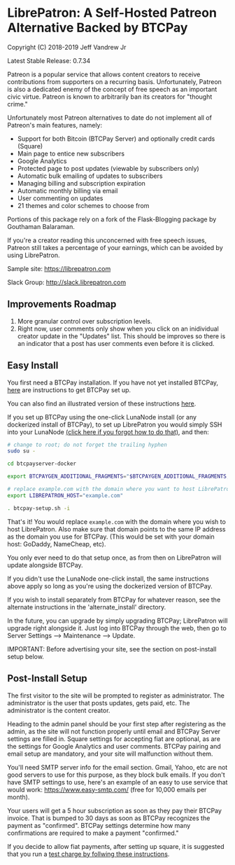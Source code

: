 <h1>LibrePatron: A Self-Hosted Patreon Alternative Backed by BTCPay</h1>

Copyright (C) 2018-2019 Jeff Vandrew Jr

Latest Stable Release: 0.7.34

Patreon is a popular service that allows content creators to receive contributions from supporters on a recurring basis. Unfortunately, Patreon is also a dedicated enemy of the concept of free speech as an important civic virtue. Patreon is known to arbitrarily ban its creators for "thought crime."

Unfortunately most Patreon alternatives to date do not implement all of Patreon's main features, namely:

* Support for both Bitcoin (BTCPay Server) and optionally credit cards (Square)
* Main page to entice new subscribers
* Google Analytics
* Protected page to post updates (viewable by subscribers only)
* Automatic bulk emailing of updates to subscribers
* Managing billing and subscription expiration
* Automatic monthly billing via email
* User commenting on updates
* 21 themes and color schemes to choose from

Portions of this package rely on a fork of the Flask-Blogging package by Gouthaman Balaraman.

If you're a creator reading this unconcerned with free speech issues, Patreon still takes a percentage of your earnings, which can be avoided by using LibrePatron.

Sample site: https://librepatron.com

Slack Group: http://slack.librepatron.com

<h2>Improvements Roadmap</h2>

1. More granular control over subscription levels.
2. Right now, user comments only show when you click on an inidividual creator update in the "Updates" list. This should be improves so there is an indicator that a post has user comments even before it is clicked.

<h2>Easy Install</h2>

You first need a BTCPay installation. If you have not yet installed BTCPay, [here](https://docs.btcpayserver.org/deployment/lunanodewebdeployment) are instructions to get BTCPay set up.

You can also find an illustrated version of these instructions [here](https://blog.btcpayserver.org/librepatron-patreon-alternative/).

If you set up BTCPay using the one-click LunaNode install (or any dockerized install of BTCPay), to set up LibrePatron you would simply SSH into your LunaNode [(click here if you forgot how to do that)](https://github.com/JeffVandrewJr/patron/blob/master/ssh.md), and then:
```bash
# change to root; do not forget the trailing hyphen
sudo su -

cd btcpayserver-docker

export BTCPAYGEN_ADDITIONAL_FRAGMENTS="$BTCPAYGEN_ADDITIONAL_FRAGMENTS;opt-add-librepatron"

# replace example.com with the domain where you want to host LibrePatron
export LIBREPATRON_HOST="example.com"

. btcpay-setup.sh -i
```

That's it! You would replace `example.com` with the domain where you wish to host LibrePatron. Also make sure that domain points to the same IP address as the domain you use for BTCPay. (This would be set with your domain host: GoDaddy, NameCheap, etc).

You only ever need to do that setup once, as from then on LibrePatron will update alongside BTCPay.

If you didn't use the LunaNode one-click install, the same instructions above apply so long as you're using the dockerized version of BTCPay. 

If you wish to install separately from BTCPay for whatever reason, see the alternate instructions in the 'alternate_install' directory.

In the future, you can upgrade by simply upgrading BTCPay; LibrePatron will upgrade right alongside it. Just log into BTCPay through the web, then go to Server Settings --> Maintenance --> Update.

IMPORTANT: Before advertising your site, see the section on post-install setup below.

<h2>Post-Install Setup</h2>

The first visitor to the site will be prompted to register as administrator. The administrator is the user that posts updates, gets paid, etc. The administrator is the content creator. 

Heading to the admin panel should be your first step after registering as the admin, as the site will not function properly until email and BTCPay Server settings are filled in. Square settings for accepting fiat are optional, as are the settings for Google Analytics and user comments. BTCPay pairing and email setup are mandatory, and your site will malfunction without them.

You'll need SMTP server info for the email section. Gmail, Yahoo, etc are not good servers to use for this purpose, as they block bulk emails. If you don't have SMTP settings to use, here's an example of an easy to use service that would work: https://www.easy-smtp.com/ (free for 10,000 emails per month).

Your users will get a 5 hour subscription as soon as they pay their BTCPay invoice. That is bumped to 30 days as soon as BTCPay recognizes the payment as "confirmed". BTCPay settings determine how many confirmations are required to make a payment "confirmed."

If you decide to allow fiat payments, after setting up square, it is suggested that you run a [test charge by follwing these instructions](https://github.com/JeffVandrewJr/patron/blob/master/test-charge.md).
